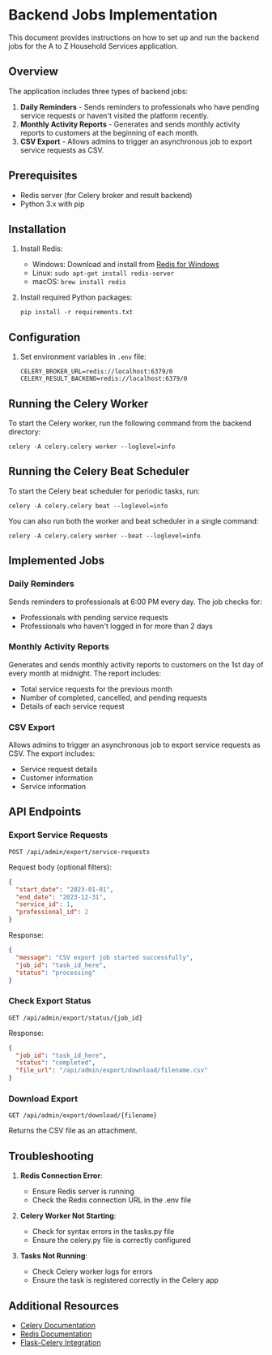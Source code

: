 # Backend Jobs Implementation

This document provides instructions on how to set up and run the backend jobs for the A to Z Household Services application.

## Overview

The application includes three types of backend jobs:

1. **Daily Reminders** - Sends reminders to professionals who have pending service requests or haven't visited the platform recently.
2. **Monthly Activity Reports** - Generates and sends monthly activity reports to customers at the beginning of each month.
3. **CSV Export** - Allows admins to trigger an asynchronous job to export service requests as CSV.

## Prerequisites

- Redis server (for Celery broker and result backend)
- Python 3.x with pip

## Installation

1. Install Redis:
   - Windows: Download and install from [Redis for Windows](https://github.com/tporadowski/redis/releases)
   - Linux: `sudo apt-get install redis-server`
   - macOS: `brew install redis`

2. Install required Python packages:
   ```
   pip install -r requirements.txt
   ```

## Configuration

1. Set environment variables in `.env` file:
   ```
   CELERY_BROKER_URL=redis://localhost:6379/0
   CELERY_RESULT_BACKEND=redis://localhost:6379/0
   ```

## Running the Celery Worker

To start the Celery worker, run the following command from the backend directory:

```
celery -A celery.celery worker --loglevel=info
```

## Running the Celery Beat Scheduler

To start the Celery beat scheduler for periodic tasks, run:

```
celery -A celery.celery beat --loglevel=info
```

You can also run both the worker and beat scheduler in a single command:

```
celery -A celery.celery worker --beat --loglevel=info
```

## Implemented Jobs

### Daily Reminders

Sends reminders to professionals at 6:00 PM every day. The job checks for:
- Professionals with pending service requests
- Professionals who haven't logged in for more than 2 days

### Monthly Activity Reports

Generates and sends monthly activity reports to customers on the 1st day of every month at midnight. The report includes:
- Total service requests for the previous month
- Number of completed, cancelled, and pending requests
- Details of each service request

### CSV Export

Allows admins to trigger an asynchronous job to export service requests as CSV. The export includes:
- Service request details
- Customer information
- Service information

## API Endpoints

### Export Service Requests

```
POST /api/admin/export/service-requests
```

Request body (optional filters):
```json
{
  "start_date": "2023-01-01",
  "end_date": "2023-12-31",
  "service_id": 1,
  "professional_id": 2
}
```

Response:
```json
{
  "message": "CSV export job started successfully",
  "job_id": "task_id_here",
  "status": "processing"
}
```

### Check Export Status

```
GET /api/admin/export/status/{job_id}
```

Response:
```json
{
  "job_id": "task_id_here",
  "status": "completed",
  "file_url": "/api/admin/export/download/filename.csv"
}
```

### Download Export

```
GET /api/admin/export/download/{filename}
```

Returns the CSV file as an attachment.

## Troubleshooting

1. **Redis Connection Error**:
   - Ensure Redis server is running
   - Check the Redis connection URL in the .env file

2. **Celery Worker Not Starting**:
   - Check for syntax errors in the tasks.py file
   - Ensure the celery.py file is correctly configured

3. **Tasks Not Running**:
   - Check Celery worker logs for errors
   - Ensure the task is registered correctly in the Celery app

## Additional Resources

- [Celery Documentation](https://docs.celeryproject.org/)
- [Redis Documentation](https://redis.io/documentation)
- [Flask-Celery Integration](https://flask.palletsprojects.com/en/2.0.x/patterns/celery/)